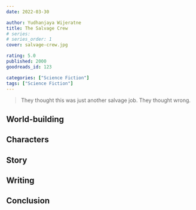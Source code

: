```yaml
---
date: 2022-03-30

author: Yudhanjaya Wijeratne
title: The Salvage Crew
# series: 
# series_order: 1
cover: salvage-crew.jpg

rating: 5.0
published: 2000
goodreads_id: 123

categories: ["Science Fiction"]
tags: ["Science Fiction"]
---
```


> They thought this was just another salvage job. They thought wrong.

<!--more-->

## World-building

## Characters

## Story

## Writing

## Conclusion
